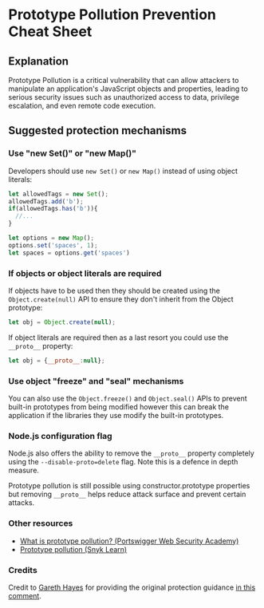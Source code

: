 # Prototype Pollution Prevention Cheat Sheet

## Explanation

Prototype Pollution is a critical vulnerability that can allow attackers to manipulate an application's JavaScript objects and properties, leading to serious security issues such as unauthorized access to data, privilege escalation, and even remote code execution.

## Suggested protection mechanisms

### Use "new Set()" or "new Map()"

Developers should use `new Set()` or `new Map()` instead of using object literals:

```javascript
let allowedTags = new Set();
allowedTags.add('b');
if(allowedTags.has('b')){
  //...
}

let options = new Map();
options.set('spaces', 1);
let spaces = options.get('spaces')
```

### If objects or object literals are required

If objects have to be used then they should be created using the `Object.create(null)` API to ensure they don't inherit from the Object prototype:

```javascript
let obj = Object.create(null);
```

If object literals are required then as a last resort you could use the `__proto__` property:

```javascript
let obj = {__proto__:null};
```

### Use object "freeze" and "seal" mechanisms

You can also use the `Object.freeze()` and `Object.seal()` APIs to prevent built-in prototypes from being modified however this can break the application if the libraries they use modify the built-in prototypes.

### Node.js configuration flag

Node.js also offers the ability to remove the `__proto__` property completely using the `--disable-proto=delete` flag. Note this is a defence in depth measure.

Prototype pollution is still possible using constructor.prototype properties but removing `__proto__` helps reduce attack surface and prevent certain attacks.

### Other resources

- [What is prototype pollution? (Portswigger Web Security Academy)](https://portswigger.net/web-security/prototype-pollution)
- [Prototype pollution (Snyk Learn)](https://learn.snyk.io/lessons/prototype-pollution/javascript/)

### Credits

Credit to [Gareth Hayes](https://garethheyes.co.uk/) for providing the original protection guidance [in this comment](https://github.com/OWASP/ASVS/issues/1563#issuecomment-1470027723).
